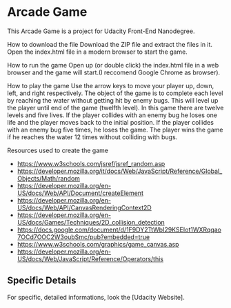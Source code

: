 # Arcade Game
This Arcade Game is a project for Udacity Front-End Nanodegree.

How to download the file
Download the ZIP file and extract the files in it. Open the index.html file in a modern browser to start the game.

How to run the game
Open up (or double click) the index.html file in a web browser and the game will start.(I reccomend Google Chrome as browser).

How to play the game
Use the arrow keys to move your player up, down, left, and right respectively.
The object of the game is to complete each level by reaching the water without getting hit by enemy bugs. This will level up the player until end of the game (twelfth level).
In this game there are twelve levels and five lives.
If the player collides with an enemy bug he loses one life and the player moves back to the initial position.
If the player collides with an enemy bug five times, he loses the game.
The player wins the game if he reaches the water 12 times without colliding with bugs.

Resources used to create the game
- https://www.w3schools.com/jsref/jsref_random.asp
- https://developer.mozilla.org/it/docs/Web/JavaScript/Reference/Global_Objects/Math/random
- https://developer.mozilla.org/en-US/docs/Web/API/Document/createElement
- https://developer.mozilla.org/en-US/docs/Web/API/CanvasRenderingContext2D
- https://developer.mozilla.org/en-US/docs/Games/Techniques/2D_collision_detection
- https://docs.google.com/document/d/1F9DY2TtWbI29KSEIot1WXRqqao7OCd7OOC2W3oubSmc/pub?embedded=true
- https://www.w3schools.com/graphics/game_canvas.asp
- https://developer.mozilla.org/en-US/docs/Web/JavaScript/Reference/Operators/this

## Specific Details
For specific, detailed informations, look the [Udacity Website].
